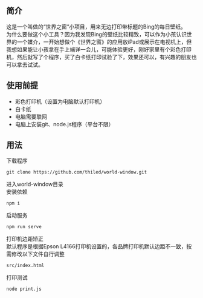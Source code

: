 ## 简介
这是一个叫做的“世界之窗”小项目，用来无边打印带标题的Bing的每日壁纸。  
为什么要做这个小工具？因为我发现Bing的壁纸比较精致，可以作为小孩认识世界的一个媒介，一开始想做个《世界之窗》的应用放iPad或展示在电视机上，但我想如果能让小孩拿在手上端详一会儿，可能体验更好，刚好家里有个彩色打印机，然后就写了个程序，买了白卡纸打印试验了下，效果还可以，有兴趣的朋友也可以拿去试试。   

## 使用前提
- 彩色打印机（设置为电脑默认打印机）
- 白卡纸
- 电脑需要联网
- 电脑上安装git、node.js程序（平台不限）
    
## 用法
下载程序  
    
```
git clone https://github.com/thiled/world-window.git
```
进入world-window目录  
安装依赖
```
npm i
```
启动服务
```
npm run serve
```
打印机边距矫正  
默认程序是根据Epson L4166打印机设置的，各品牌打印机默认边距不一致，按需修改以下文件自行调整
```
src/index.html  
```
打印测试
```
node print.js
```



